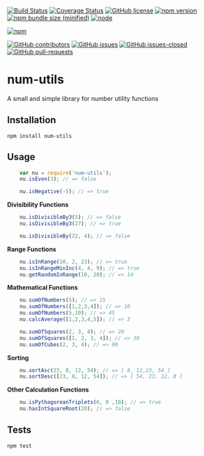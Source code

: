 [![Build Status](https://travis-ci.org/akbeeram/num-utils.svg?branch=master)](https://travis-ci.org/akbeeram/num-utils)
[![Coverage Status](https://coveralls.io/repos/github/akbeeram/num-utils/badge.svg?branch=master)](https://coveralls.io/github/akbeeram/num-utils?branch=master)
[![GitHub license](https://img.shields.io/github/license/akbeeram/num-utils.svg)](https://github.com/akbeeram/num-utils/blob/master/LICENSE)
[![npm version](https://badge.fury.io/js/num-utils.svg)](https://badge.fury.io/js/num-utils)
[![npm bundle size (minified)](https://img.shields.io/bundlephobia/min/num-utils.svg)](https://www.npmjs.com/package/num-utils)
[![node](https://img.shields.io/node/v/num-utils.svg)](https://www.npmjs.com/package/num-utils)
<!-- [![npm](https://img.shields.io/npm/v/num-utils.svg)](https://www.npmjs.com/package/num-utils) -->
[![npm](https://img.shields.io/npm/dt/num-utils.svg)](https://www.npmjs.com/package/num-utils)
<!--[![GitHub release](https://img.shields.io/github/release/akbeeram/num-utils.svg)](https://GitHub.com/akbeeram/num-utils/releases/) -->
[![GitHub contributors](https://img.shields.io/github/contributors/akbeeram/num-utils.svg)](https://GitHub.com/akbeeram/num-utils/graphs/contributors/)
[![GitHub issues](https://img.shields.io/github/issues/akbeeram/num-utils.svg)](https://GitHub.com/akbeeram/num-utils/issues/)
[![GitHub issues-closed](https://img.shields.io/github/issues-closed/akbeeram/num-utils.svg)](https://GitHub.com/akbeeram/num-utils/issues?q=is%3Aissue+is%3Aclosed)
[![GitHub pull-requests](https://img.shields.io/github/issues-pr/akbeeram/num-utils.svg)](https://GitHub.com/akbeeram/num-utils/pull/)

# num-utils

A small and simple library for number utility functions

## Installation

    npm install num-utils

## Usage

```javascript
    var nu = require('num-utils');
    nu.isEven(3); // => false

    nu.isNegative(-5); // => true
```

**Divisibility Functions**

```javascript
    nu.isDivisibleBy3(5); // => false
    nu.isDivisibleBy3(27); // => true

    nu.isDivisibleBy(22, 4); // => false
```

**Range Functions**

```javascript
    nu.isInRange(10, 2, 23); // => true
    nu.isInRangeMinInc(4, 4, 9); // => true
    nu.getRandomInRange(10, 20); // => 14
```

**Mathematical Functions**

```javascript
    nu.sumOfNumbers(5); // => 15
    nu.sumOfNumbers([1,2,3,4]); // => 10
    nu.sumOfNumbers(5,10); // => 45
    nu.calcAverage([1,2,3,4,5]); // => 3

    nu.sumOfSquares(2, 3, 4); // => 29
    nu.sumOfSquares([1, 2, 3, 4]); // => 30
    nu.sumOfCubes(2, 3, 4); // => 99
```
**Sorting**

```javascript
    nu.sortAsc(23, 8, 12, 54); // => [ 8, 12,23, 54 ]
    nu.sortDesc([23, 8, 12, 54]); // => [ 54, 23, 12, 8 ]
```

**Other Calculation Functions**

```javascript
    nu.isPythagoreanTriplets(6, 8 ,10); // => true
    nu.hasIntSquareRoot(20); // => false
```

## Tests

    npm test